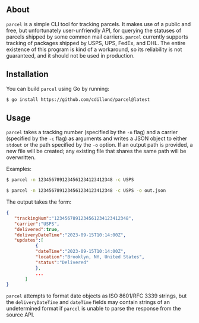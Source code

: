 ## About
`parcel` is a simple CLI tool for tracking parcels. It makes use of a public and free, but unfortunately user-unfriendly API, for querying the statuses of parcels shipped by some common mail carriers. `parcel` currently supports tracking of packages shipped by USPS, UPS, FedEx, and DHL. The entire existence of this program is kind of a workaround, so its reliability is not guaranteed, and it should not be used in production.

## Installation
You can build `parcel` using Go by running:
```bash
$ go install https://github.com/cdillond/parcel@latest
```
## Usage
`parcel` takes a tracking number (specified by the `-n` flag) and a carrier (specified by the `-c` flag) as arguments and writes a JSON object to either `stdout` or the path specified by the `-o` option. If an output path is provided, a new file will be created; any existing file that shares the same path will be overwritten.


Examples:
```bash 
$ parcel -n 1234567891234561234123412348 -c USPS
```
```bash 
$ parcel -n 1234567891234561234123412348 -c USPS -o out.json
```


The output takes the form:
 ```json
{
    "trackingNum":"1234567891234561234123412348",
    "carrier":"USPS",
    "delivered":true,
    "deliveryDateTime":"2023-09-15T10:14:00Z", 
    "updates":[
            {
            "dateTime":"2023-09-15T10:14:00Z",
            "location":"Brooklyn, NY, United States",
            "status":"Delivered"
            },
            ...
        ]
}

```
`parcel` attempts to format date objects as ISO 8601/RFC 3339 strings, but the `deliveryDateTime` and `dateTime` fields may contain strings of an undetermined format if `parcel` is unable to parse the response from the source API.


